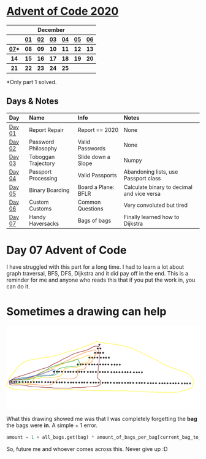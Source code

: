 # [Advent of Code 2020](https://adventofcode.com/2020/)

<table>
    <tr>
        <th colspan="7">December</th>
    </tr>
    <tr>
        <th></th>
        <th><a href="https://adventofcode.com/2020/day/1">01</a></th>
        <th><a href="https://adventofcode.com/2020/day/2">02</a></th>
        <th><a href="https://adventofcode.com/2020/day/3">03</a></th>
        <th><a href="https://adventofcode.com/2020/day/4">04</a></th>
        <th><a href="https://adventofcode.com/2020/day/5">05</a></th>
        <th><a href="https://adventofcode.com/2020/day/6">06</a></th>
    </tr>
    <tr>
        <th><a href="https://adventofcode.com/2020/day/7">07</a>*</th>
        <th>08</th>
        <th>09</th>
        <th>10</th>
        <th>11</th>
        <th>12</th>
        <th>13</th>
    </tr>
    <tr>
        <th>14</th>
        <th>15</th>
        <th>16</th>
        <th>17</th>
        <th>18</th>
        <th>19</th>
        <th>20</th>
    </tr>
    <tr>
        <th>21</th>
        <th>22</th>
        <th>23</th>
        <th>24</th>
        <th>25</th>
        <th></th>
        <th></th>
    </tr>
</table>

*Only part 1 solved.

## Days & Notes

Day | Name | Info | Notes
:--- | :-- | :---  | :----
[Day 01](https://github.com/enigm4tik/advent-of-code/blob/main/2020/day01.py)  | Report Repair | Report == 2020 | None
[Day 02](https://github.com/enigm4tik/advent-of-code/blob/main/2020/day02.py) | Password Philosophy | Valid Passwords | None 
[Day 03](https://github.com/enigm4tik/advent-of-code/blob/main/2020/day03.py) | Toboggan Trajectory | Slide down a Slope | Numpy
[Day 04](https://github.com/enigm4tik/advent-of-code/blob/main/2020/day04.py) | Passport Processing | Valid Passports | Abandoning lists, use Passport class
[Day 05](https://github.com/enigm4tik/advent-of-code/blob/main/2020/day05.py) | Binary Boarding | Board a Plane: BFLR | Calculate binary to decimal and vice versa
[Day 06](https://github.com/enigm4tik/advent-of-code/blob/main/2020/day06.py) | Custom Customs | Common Questions | Very convoluted but tired
[Day 07](https://github.com/enigm4tik/advent-of-code/blob/main/2020/day07.py) | Handy Haversacks | Bags of bags | Finally learned how to Dijkstra


# Day 07 Advent of Code

I have struggled with this part for a long time.
I had to learn a lot about graph traversal, BFS, DFS, Dijkstra and it did pay off in the end.
This is a reminder for me and anyone who reads this that if you put the work in, you can do it. 

# Sometimes a drawing can help
![Bags containing Bags](https://github.com/enigm4tik/advent-of-code/blob/main/2020/bags_containing_bags.png?raw=true)

What this drawing showed me was that I was completely forgetting the **bag** the bags were **in**. A simple + 1 error.

```py
amount = 1 + all_bags.get(bag) * amount_of_bags_per_bag[current_bag_to_check]
```

So, future me and whoever comes across this.
Never give up :D
